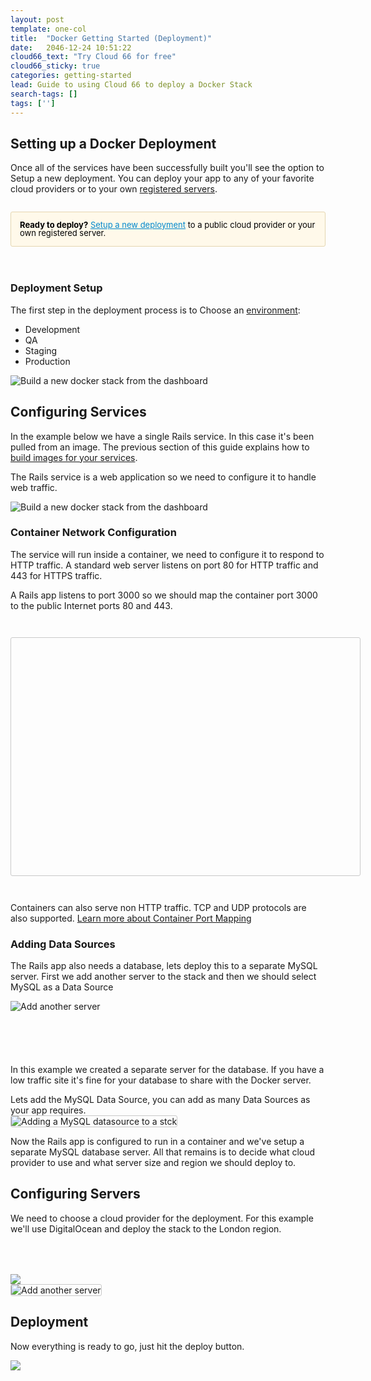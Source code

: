 ```yaml
---
layout: post
template: one-col
title:  "Docker Getting Started (Deployment)"
date:   2046-12-24 10:51:22
cloud66_text: "Try Cloud 66 for free"
cloud66_sticky: true
categories: getting-started
lead: Guide to using Cloud 66 to deploy a Docker Stack
search-tags: []
tags: ['']
---
```



<h2 id="setting-up-a-docker-deployment">
    Setting up a Docker Deployment
</h2>

<p>
    Once all of the services have been successfully built you'll see the option to Setup a new deployment. You can deploy your app to any of your favorite cloud providers or to your own <a href="http://help.cloud66.com/deployment/registered-servers">registered servers</a>.
</p>

<div style="background: #fff9ea; color: #000; padding: 14px; border: 1px solid #E5D6B0; border-radius: 3px; margin: 2em 0;">
    <p style="line-height: 1; font-size:13px; margin: 0;">
        <b>Ready to deploy?</b> <span style="color:#0088cc;text-decoration:underline">Setup a new deployment</span> to a public cloud provider or your own registered server.
    </p>
</div>

<div class="grid">
    <div class="grid__item    one-half">
        <div style="margin-top: 4em;">
            <h3>Deployment Setup</h3>
            <p>The first step in the deployment process is to Choose an <a title="Learn more about environments" href="https://help.cloud66.com/getting-started/stack-environments">environment</a>:</p>
            <ul>
                <li>Development</li>
                <li>QA</li>
                <li>Staging</li>
                <li>Production</li>
            </ul>
        </div>
    </div><!--
 --><div class="grid__item    one-half">
        <img alt="Build a new docker stack from the dashboard" src="/images/guides/docker_onboarding/docker_guide_start_deploy_modal.png" width="">
    </div>
</div>

<h2 id="configuring-services">
    Configuring Services
</h2>

<p>In the example below we have a single Rails service. In this case it's been pulled from an image. The previous section of this guide explains how to <a href="docker-getting-started-building-your-images#building-images">build images for your services</a>.</p>

<p>The Rails service is a web application so we need to configure it to handle web traffic.</p>

<div>
    <img alt="Build a new docker stack from the dashboard" src="/images/guides/docker_onboarding/docker_guide_services.png" width="">
</div>


<h3 id="container-network-configuration">
    Container Network Configuration
</h3>

<p>The service will run inside a container, we need to configure it to respond to HTTP traffic. A standard web server listens on port 80 for HTTP traffic and 443 for HTTPS traffic.</p>

<p>A Rails app listens to port 3000 so we should map the container port 3000 to the public Internet ports 80 and 443.

<div style="margin: 3em 0">
    <div style="overflow: hidden; border: 1px solid #C9C9C9; border-radius: 3px; width: 558px; height: 380px;">
        <img class="img-animated" style="position:relative; top:-30px" alt="Configuring docker container and public ports" src="/images/guides/docker_onboarding/container_ports_animated.gif" width="">
    </div>
</div>


<p>Containers can also serve non HTTP traffic. TCP and UDP protocols are also supported. <a href="http://help.cloud66.com/building-your-stack/container-port-mapping">Learn more about Container Port Mapping</a></p>

<h3 id="adding-data-sources">
    Adding Data Sources
</h3>

<p>The Rails app also needs a database, lets deploy this to a separate MySQL server. First we add another server to the stack and then we should select MySQL as a Data Source</p>

<div class="grid">
    <div class="grid__item    one-half">
        <img  alt="Add another server" src="/images/guides/docker_onboarding/docker_guide_add_server_animated.gif" width="">
    </div><!--
 --><div class="grid__item    one-half">
        <p class="caption" style="margin-top: 6em">
            In this example we created a separate server for the database. If you have a low traffic site it's fine for your database to share with the Docker server.
        </p>
    </div>
</div>

<p style="margin-bottom: 0">
    Lets add the MySQL Data Source, you can add as many Data Sources as your app requires.
</p>

<img style="border: 1px solid #C9C9C9; border-radius: 3px;" alt="Adding a MySQL datasource to a stck" src="/images/guides/docker_onboarding/docker_guide_add_datasource.png" width="">

<p>Now the Rails app is configured to run in a container and we've setup a separate MySQL database server. All that remains is to decide what cloud provider to use and what server size and region we should deploy to.</p>


<h2 id="configuring-servers">
    Configuring Servers
</h2>

<p>We need to choose a cloud provider for the deployment. For this example we'll use DigitalOcean and deploy the stack to the London region.</p>

<div class="grid">
    <div class="grid__item    one-half">
        <img style="margin-top: 50px;" src="/images/guides/docker_onboarding/docker_guide_target_cloud.png">
    </div><!--
 --><div class="grid__item    one-half">
        <img  style="border: 1px solid #C9C9C9; border-radius: 3px;" alt="Add another server" src="/images/guides/docker_onboarding/docker_guide_server_modal.png" width="">
    </div>
</div>

<h2 id="configuring-servers">
    Deployment
</h2>

<p>Now everything is ready to go, just hit the deploy button.</p>

<div>
    <img class="img-animated" src="/images/guides/docker_onboarding/docker_guide_deploying.gif" width="">
</div>
